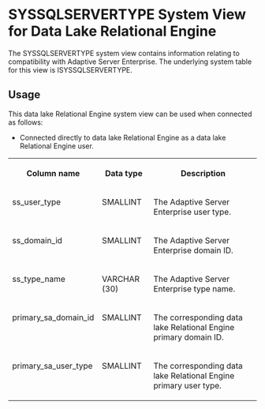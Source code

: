 <!-- loio3bea339d6c5f101490739fcc01ea2b3e -->

# SYSSQLSERVERTYPE System View for Data Lake Relational Engine

The SYSSQLSERVERTYPE system view contains information relating to compatibility with Adaptive Server Enterprise. The underlying system table for this view is ISYSSQLSERVERTYPE.



<a name="loio3bea339d6c5f101490739fcc01ea2b3e__section_v1w_qbq_b4b"/>

## Usage

This data lake Relational Engine system view can be used when connected as follows:

-   Connected directly to data lake Relational Engine as a data lake Relational Engine user.




<table>
<tr>
<th valign="top">

Column name

</th>
<th valign="top">

Data type

</th>
<th valign="top">

Description

</th>
</tr>
<tr>
<td valign="top">

ss\_user\_type

</td>
<td valign="top">

SMALLINT

</td>
<td valign="top">

The Adaptive Server Enterprise user type.

</td>
</tr>
<tr>
<td valign="top">

ss\_domain\_id

</td>
<td valign="top">

SMALLINT

</td>
<td valign="top">

The Adaptive Server Enterprise domain ID.

</td>
</tr>
<tr>
<td valign="top">

ss\_type\_name

</td>
<td valign="top">

VARCHAR \(30\)

</td>
<td valign="top">

The Adaptive Server Enterprise type name.

</td>
</tr>
<tr>
<td valign="top">

primary\_sa\_domain\_id

</td>
<td valign="top">

SMALLINT

</td>
<td valign="top">

The corresponding data lake Relational Engine primary domain ID.

</td>
</tr>
<tr>
<td valign="top">

primary\_sa\_user\_type

</td>
<td valign="top">

SMALLINT

</td>
<td valign="top">

The corresponding data lake Relational Engine primary user type.

</td>
</tr>
</table>

